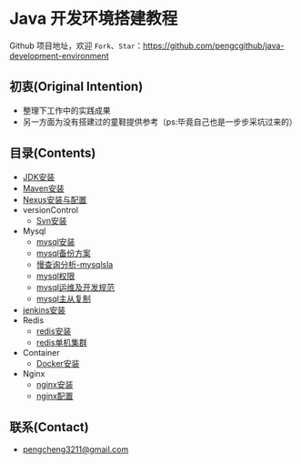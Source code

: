 # Java 开发环境搭建教程

Github 项目地址，欢迎 `Fork`、`Star`：<https://github.com/pengcgithub/java-development-environment>

## 初衷(Original Intention)

- 整理下工作中的实践成果
- 另一方面为没有搭建过的童鞋提供参考（ps:毕竟自己也是一步步采坑过来的）

## 目录(Contents)

- [JDK安装](jdk.md)
- [Maven安装](maven.md)
- [Nexus安装与配置](nexus.md)
- versionControl
	- [Svn安装](svn.md)
- Mysql
	- [mysql安装](mysql/mysql安装.md)
	- [mysql备份方案](mysql/mysql备份.md)
	- [慢查询分析-mysqlsla](mysql/mysqlsla.md)
	- [mysql权限](mysql/mysql权限.md)
	- [mysql运维及开发规范](mysql/mysql运维及开发规范.md)
	- [mysql主从复制](mysql/mysql主从复制.md)
- [jenkins安装](jenkins.md)
- Redis
	- [redis安装](redis/redis安装.md)
	- [redis单机集群](redis/redis单机集群.md)
- Container
	- [Docker安装](docker/docker安装.md)
- Nginx
	- [nginx安装](nginx/nginx.md)
	- [nginx配置](nginx/nginx配置.md)

## 联系(Contact)

- [pengcheng3211@gmail.com](https://github.com/pengcgithub)
